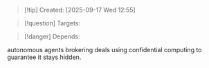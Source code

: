 
>[!tip] Created: [2025-09-17 Wed 12:55]

>[!question] Targets: 

>[!danger] Depends: 

autonomous agents brokering deals using confidential computing to guarantee it stays hidden.